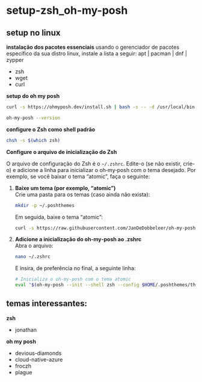 # setup-zsh_oh-my-posh

## setup no linux

**instalação dos pacotes essenciais**
usando o gerenciador de pacotes específico da sua distro linux, instale a lista a seguir:
apt | pacman | dnf | zypper

- zsh
- wget
- curl

**setup do oh my posh**

```bash
curl -s https://ohmyposh.dev/install.sh | bash -s -- -d /usr/local/bin
```

```bash
oh-my-posh --version
```

**configure o Zsh como shell padrão**

```bash
chsh -s $(which zsh)
```

 **Configure o arquivo de inicialização do Zsh**

O arquivo de configuração do Zsh é o `~/.zshrc`. Edite-o (se não existir, crie-o) e adicione a linha para inicializar o oh‑my‑posh com o tema desejado. Por exemplo, se você baixar o tema “atomic”, faça o seguinte:

1. **Baixe um tema (por exemplo, “atomic”)**  
    Crie uma pasta para os temas (caso ainda não exista):
    
    ```bash
    mkdir -p ~/.poshthemes
    ```
    
    Em seguida, baixe o tema “atomic”:
    
    ```bash
    curl -s https://raw.githubusercontent.com/JanDeDobbeleer/oh-my-posh/main/themes/atomic.omp.json -o ~/.poshthemes/atomic.omp.json
    ```
    
2. **Adicione a inicialização do oh‑my‑posh ao .zshrc**  
    Abra o arquivo:
    
    ```bash
    nano ~/.zshrc
    ```
    
    E insira, de preferência no final, a seguinte linha:
    
    ```bash
    # Inicializa o oh‑my‑posh com o tema atomic
    eval "$(oh-my-posh --init --shell zsh --config $HOME/.poshthemes/theme.omp.json)"
    ```

## temas interessantes:

**zsh**
- jonathan

**oh my posh**
- devious-diamonds
- cloud-native-azure
- froczh
- plague
